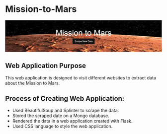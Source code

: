 # Mission-to-Mars
![](https://github.com/Ariannatopbjerg/Mission-to-Mars/blob/main/mission_to_mars.PNG)
## Web Application Purpose
This web application is designed to visit different websites to extract data about the Mission to Mars. 

## Process of Creating Web Application:
- Used BeautifulSoup and Splinter to scrape the data. 
- Stored the scraped date on a Mongo database. 
- Rendered the data in a web application created with Flask.
- Used CSS language to style the web application.

